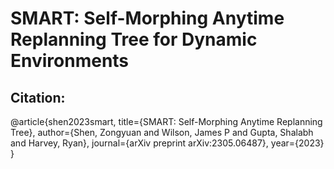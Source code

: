 # SMART: Self-Morphing Anytime Replanning Tree for Dynamic Environments
## Citation:
@article{shen2023smart,
title={SMART: Self-Morphing Anytime Replanning Tree},
author={Shen, Zongyuan and Wilson, James P and Gupta, Shalabh and Harvey, Ryan},
journal={arXiv preprint arXiv:2305.06487},
year={2023}
}
